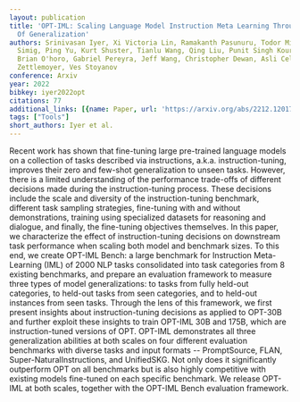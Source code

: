 ```yaml
---
layout: publication
title: 'OPT-IML: Scaling Language Model Instruction Meta Learning Through The Lens
  Of Generalization'
authors: Srinivasan Iyer, Xi Victoria Lin, Ramakanth Pasunuru, Todor Mihaylov, Daniel
  Simig, Ping Yu, Kurt Shuster, Tianlu Wang, Qing Liu, Punit Singh Koura, Xian Li,
  Brian O'horo, Gabriel Pereyra, Jeff Wang, Christopher Dewan, Asli Celikyilmaz, Luke
  Zettlemoyer, Ves Stoyanov
conference: Arxiv
year: 2022
bibkey: iyer2022opt
citations: 77
additional_links: [{name: Paper, url: 'https://arxiv.org/abs/2212.12017'}]
tags: ["Tools"]
short_authors: Iyer et al.
---
```

Recent work has shown that fine-tuning large pre-trained language models on a
collection of tasks described via instructions, a.k.a. instruction-tuning,
improves their zero and few-shot generalization to unseen tasks. However, there
is a limited understanding of the performance trade-offs of different decisions
made during the instruction-tuning process. These decisions include the scale
and diversity of the instruction-tuning benchmark, different task sampling
strategies, fine-tuning with and without demonstrations, training using
specialized datasets for reasoning and dialogue, and finally, the fine-tuning
objectives themselves. In this paper, we characterize the effect of
instruction-tuning decisions on downstream task performance when scaling both
model and benchmark sizes. To this end, we create OPT-IML Bench: a large
benchmark for Instruction Meta-Learning (IML) of 2000 NLP tasks consolidated
into task categories from 8 existing benchmarks, and prepare an evaluation
framework to measure three types of model generalizations: to tasks from fully
held-out categories, to held-out tasks from seen categories, and to held-out
instances from seen tasks. Through the lens of this framework, we first present
insights about instruction-tuning decisions as applied to OPT-30B and further
exploit these insights to train OPT-IML 30B and 175B, which are
instruction-tuned versions of OPT. OPT-IML demonstrates all three
generalization abilities at both scales on four different evaluation benchmarks
with diverse tasks and input formats -- PromptSource, FLAN,
Super-NaturalInstructions, and UnifiedSKG. Not only does it significantly
outperform OPT on all benchmarks but is also highly competitive with existing
models fine-tuned on each specific benchmark. We release OPT-IML at both
scales, together with the OPT-IML Bench evaluation framework.